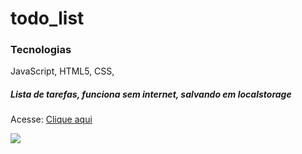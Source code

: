 # todo_list

### Tecnologias
JavaScript, 
HTML5, 
CSS, 

##### Lista de tarefas, funciona sem internet, salvando em localstorage
Acesse: [Clique aqui ](https://alessandrolmenezes.github.io/todo_list/index.html "Clique aqui e veja")

[![](http://alessandrodev.com/imagens/todo.jpg)](https://alessandrolmenezes.github.io/todo_list/index.html)

